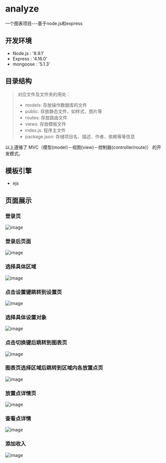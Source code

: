 # analyze
一个图表项目---基于node.js和express
## 开发环境
- Node.js : '8.9.1'
- Express : '4.16.0'
- mongoose : '5.1.3'
## 目录结构
> 对应文件及文件夹的用处：
> - models: 存放操作数据库的文件
> - public: 存放静态文件，如样式、图片等
> - routes: 存放路由文件
> - views: 存放模板文件
> - index.js: 程序主文件
> - package.json: 存储项目名、描述、作者、依赖等等信息
>   
以上遵循了 MVC（模型(model)－视图(view)－控制器(controller/route)） 的开发模式。
## 模板引擎
- ejs
## 页面展示
### 登录页
![image](https://github.com/gitcai2009/analyze/tree/master/analyze/public/images/10.png)
### 登录后页面
![image](https://github.com/gitcai2009/analyze/tree/master/analyze/public/images/2.png)
### 选择具体区域
![image](https://github.com/gitcai2009/analyze/tree/master/analyze/public/images/3.png)
### 点击设置键跳转到设置页
![image](https://github.com/gitcai2009/analyze/tree/master/analyze/public/images/4.png)
### 选择具体设置对象
![image](https://github.com/gitcai2009/analyze/tree/master/analyze/public/images/5.png)
### 点击切换键后跳转到图表页
![image](https://github.com/gitcai2009/analyze/tree/master/analyze/public/images/1.png)
### 图表页选择区域后跳转到区域内各放置点页
![image](https://github.com/gitcai2009/analyze/tree/master/analyze/public/images/6.png)
### 放置点详情页
![image](https://github.com/gitcai2009/analyze/tree/master/analyze/public/images/7.png)
### 查看点详情
![image](https://github.com/gitcai2009/analyze/tree/master/analyze/public/images/8.png)
### 添加收入
![image](https://github.com/gitcai2009/analyze/tree/master/analyze/public/images/9.png)
